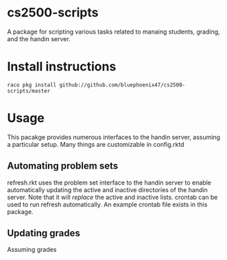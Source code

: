 cs2500-scripts
==============

A package for scripting various tasks related to manaing students, grading, and the handin server. 

Install instructions
===

```raco pkg install github://github.com/bluephoenix47/cs2500-scripts/master```

Usage
===
This pacakge provides numerous interfaces to the handin server, assuming
a particular setup. Many things are customizable in config.rktd

Automating problem sets
----
refresh.rkt uses the problem set interface to the handin server to
enable automatically updating the active and inactive directories of the
handin server. Note that it will *replace* the active and inactive
lists. crontab can be used to run refresh automatically. An example
crontab file exists in this package.

Updating grades
----
Assuming grades
